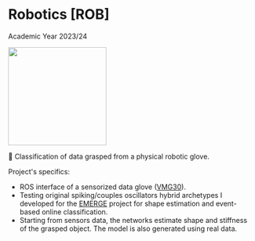 # Robotics [ROB]

Academic Year 2023/24

<img src="https://apre.it/wp-content/uploads/2021/01/logo_uni-pisa.png" width="200" />

🤖 Classification of data grasped from a physical robotic glove.

Project's specifics:

- ROS interface of a sensorized data glove ([VMG30](https://www.vrealities.com/products/data-gloves/vmg30)).
- Testing original spiking/couples oscillators hybrid archetypes I developed for the [EMERGE](https://eic-emerge.eu/) project for shape estimation and event-based online classification.
- Starting from sensors data, the networks estimate shape and stiffness of the grasped object. The model is also generated using real data.

